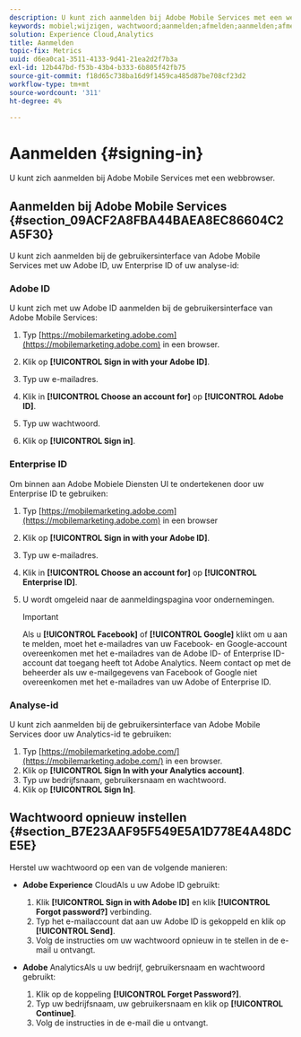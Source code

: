```yaml
---
description: U kunt zich aanmelden bij Adobe Mobile Services met een webbrowser.
keywords: mobiel;wijzigen, wachtwoord;aanmelden;afmelden;aanmelden;afmelden;aanmelden;aanmelden
solution: Experience Cloud,Analytics
title: Aanmelden
topic-fix: Metrics
uuid: d6ea0ca1-3511-4133-9d41-21ea2d2f7b3a
exl-id: 12b447bd-f53b-43b4-b333-6b805f42fb75
source-git-commit: f18d65c738ba16d9f1459ca485d87be708cf23d2
workflow-type: tm+mt
source-wordcount: '311'
ht-degree: 4%

---
```


# Aanmelden {#signing-in}

U kunt zich aanmelden bij Adobe Mobile Services met een webbrowser.

## Aanmelden bij Adobe Mobile Services {#section_09ACF2A8FBA44BAEA8EC86604C2A5F30}

U kunt zich aanmelden bij de gebruikersinterface van Adobe Mobile Services met uw Adobe ID, uw Enterprise ID of uw analyse-id:

### Adobe ID

U kunt zich met uw Adobe ID aanmelden bij de gebruikersinterface van Adobe Mobile Services:

1. Typ [https://mobilemarketing.adobe.com](https://mobilemarketing.adobe.com) in een browser.
1. Klik op **[!UICONTROL Sign in with your Adobe ID]**.
1. Typ uw e-mailadres.
1. Klik in **[!UICONTROL Choose an account for]** op **[!UICONTROL Adobe ID]**.

1. Typ uw wachtwoord.
1. Klik op **[!UICONTROL Sign in]**.


### Enterprise ID

Om binnen aan Adobe Mobiele Diensten UI te ondertekenen door uw Enterprise ID te gebruiken:

1. Typ [https://mobilemarketing.adobe.com](https://mobilemarketing.adobe.com) in een browser
1. Klik op **[!UICONTROL Sign in with your Adobe ID]**.
1. Typ uw e-mailadres.
1. Klik in **[!UICONTROL Choose an account for]** op **[!UICONTROL Enterprise ID]**.

1. U wordt omgeleid naar de aanmeldingspagina voor ondernemingen.

   >[!IMPORTANT]
   >
   >Als u **[!UICONTROL Facebook]** of **[!UICONTROL Google]** klikt om u aan te melden, moet het e-mailadres van uw Facebook- en Google-account overeenkomen met het e-mailadres van de Adobe ID- of Enterprise ID-account dat toegang heeft tot Adobe Analytics. Neem contact op met de beheerder als uw e-mailgegevens van Facebook of Google niet overeenkomen met het e-mailadres van uw Adobe of Enterprise ID.

### Analyse-id

U kunt zich aanmelden bij de gebruikersinterface van Adobe Mobile Services door uw Analytics-id te gebruiken:

1. Typ [https://mobilemarketing.adobe.com/](https://mobilemarketing.adobe.com/) in een browser.
1. Klik op **[!UICONTROL Sign In with your Analytics account]**.
1. Typ uw bedrijfsnaam, gebruikersnaam en wachtwoord.
1. Klik op **[!UICONTROL Sign In]**.

## Wachtwoord opnieuw instellen {#section_B7E23AAF95F549E5A1D778E4A48DCE5E}

Herstel uw wachtwoord op een van de volgende manieren:

* **Adobe Experience** CloudAls u uw Adobe ID gebruikt:

   1. Klik **[!UICONTROL Sign in with Adobe ID]** en klik **[!UICONTROL Forgot password?]** verbinding.
   1. Typ het e-mailaccount dat aan uw Adobe ID is gekoppeld en klik op **[!UICONTROL Send]**.
   1. Volg de instructies om uw wachtwoord opnieuw in te stellen in de e-mail u ontvangt.

* **Adobe** AnalyticsAls u uw bedrijf, gebruikersnaam en wachtwoord gebruikt:

   1. Klik op de koppeling **[!UICONTROL Forget Password?]**.
   1. Typ uw bedrijfsnaam, uw gebruikersnaam en klik op **[!UICONTROL Continue]**.
   1. Volg de instructies in de e-mail die u ontvangt.
